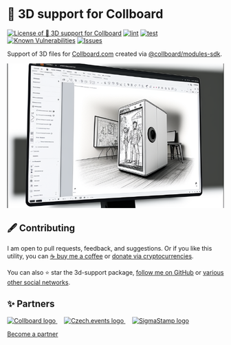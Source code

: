 # 🧱 3D support for Collboard

<!--Badges-->
<!--⚠️WARNING: This section was generated by https://github.com/hejny/batch-project-editor/blob/main/src/workflows/800-badges/badges.ts so every manual change will be overwritten.-->


[![License of 🧱 3D support for Collboard](https://img.shields.io/github/license/hejny/3d-support.svg?style=flat)](https://github.com/hejny/3d-support/blob/main/LICENSE)
[![lint](https://github.com/hejny/3d-support/actions/workflows/lint.yml/badge.svg)](https://github.com/hejny/3d-support/actions/workflows/lint.yml)
[![test](https://github.com/hejny/3d-support/actions/workflows/test.yml/badge.svg)](https://github.com/hejny/3d-support/actions/workflows/test.yml)
[![Known Vulnerabilities](https://snyk.io/test/github/hejny/3d-support/badge.svg)](https://snyk.io/test/github/hejny/3d-support)
[![Issues](https://img.shields.io/github/issues/hejny/3d-support.svg?style=flat)](https://github.com/hejny/3d-support/issues)

<!--/Badges-->

Support of 3D files for [Collboard.com](https://collboard.com/) created via [@collboard/modules-sdk](https://www.npmjs.com/package/@collboard/modules-sdk).





<!--Wallpaper-->
<!--⚠️WARNING: This section was generated by https://github.com/hejny/batch-project-editor/blob/main/src//workflows/315-ai-generated-wallpaper/4-aiGeneratedWallpaperUseInReadme.ts so every manual change will be overwritten.-->
![Wallpaper of 🧱 3D support for Collboard](assets/ai/wallpaper/gallery/0244e6af-7541-459d-9875-cac8c05d5a29-0_1.png)
<!--/Wallpaper-->

<!--Contributing-->
<!--⚠️WARNING: This section was generated by https://github.com/hejny/batch-project-editor/blob/main/src/workflows/810-contributing/contributing.ts so every manual change will be overwritten.-->

## 🖋️ Contributing

I am open to pull requests, feedback, and suggestions. Or if you like this utility, you can [☕ buy me a coffee](https://www.buymeacoffee.com/hejny) or [donate via cryptocurrencies](https://github.com/hejny/hejny/blob/main/documents/crypto.md).

You can also ⭐ star the 3d-support package, [follow me on GitHub](https://github.com/hejny) or [various other social networks](https://www.pavolhejny.com/contact/).

<!--/Contributing-->


<!--Partners-->
<!--⚠️WARNING: This section was generated by https://github.com/hejny/batch-project-editor/blob/main/src/workflows/820-partners/partners.ts so every manual change will be overwritten.-->

## ✨ Partners


<a href="https://collboard.com/">
  <img src="https://collboard.fra1.cdn.digitaloceanspaces.com/assets/18.12.1/logo-small.png" alt="Collboard logo" width="50"  />
</a>
&nbsp;&nbsp;&nbsp;
<a href="https://czech.events/">
  <img src="https://czech.events/design/logos/czech.events.transparent-logo.png" alt="Czech.events logo" width="50"  />
</a>
&nbsp;&nbsp;&nbsp;
<a href="https://sigmastamp.ml/">
  <img src="https://www.sigmastamp.ml/sigmastamp-logo.white.svg" alt="SigmaStamp logo" width="50"  />
</a>


[Become a partner](https://www.pavolhejny.com/contact/)

<!--/Partners-->